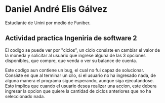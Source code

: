 # Daniel André Elis Gálvez

Estudiante de Unini por medio de Funiber.

## Actividad practica Ingeniria de software 2

El codigo se puede ver por "ciclos", un ciclo consiste en cambiar el valor de la moneda y solicitar al usuario que ingrese alguna de las 3 opciones disponibles, que compre, que venda o ver su balance de cuenta.

Este codigo aun contiene un bug, el cual no fui capaz de solucionar.
Consiste en que al terminar un cilo, si el usuario no ha ingresado nada, de alguna manera el programa sigue esperando, aunque siga ejecutandose.
Esto implica que cuando el usuario desea realizar una accion, este debera ingresar la opcion que quiere la cantidad de ciclos anteriores que no ha seleccionado nada.

